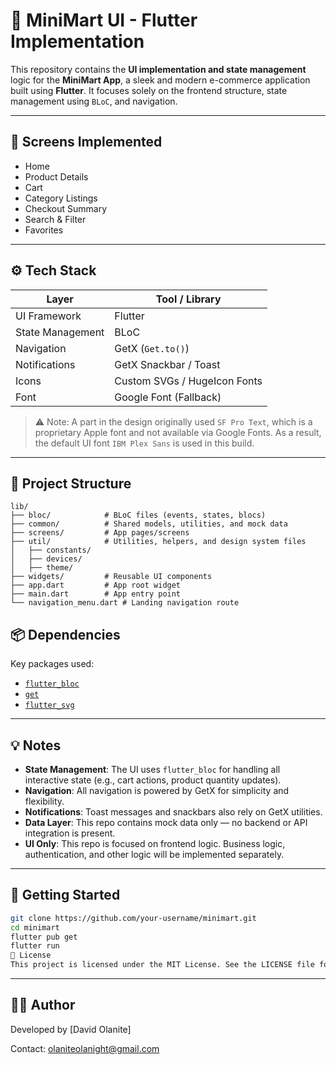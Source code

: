 # 🛒 MiniMart UI - Flutter Implementation

This repository contains the **UI implementation and state management** logic for the **MiniMart App**, a sleek and modern e-commerce application built using **Flutter**. It focuses solely on the frontend structure, state management using `BLoC`, and navigation.

---

## 📱 Screens Implemented

- Home
- Product Details
- Cart
- Category Listings
- Checkout Summary
- Search & Filter
- Favorites

---

## ⚙️ Tech Stack

| Layer              | Tool / Library       |
|--------------------|----------------------|
| UI Framework       | Flutter              |
| State Management   | BLoC                 |
| Navigation         | GetX (`Get.to()`)    |
| Notifications      | GetX Snackbar / Toast |
| Icons              | Custom SVGs / HugeIcon Fonts |
| Font               | Google Font (Fallback) |

> ⚠️ Note: A part in the design originally used `SF Pro Text`, which is a proprietary Apple font and not available via Google Fonts. As a result, the default UI font `IBM Plex Sans` is used in this build.

---

## 📁 Project Structure

```
lib/
├── bloc/            # BLoC files (events, states, blocs)
├── common/          # Shared models, utilities, and mock data
├── screens/         # App pages/screens
├── util/            # Utilities, helpers, and design system files
│   ├── constants/
│   ├── devices/
│   ├── theme/
├── widgets/         # Reusable UI components
├── app.dart         # App root widget
├── main.dart        # App entry point
└── navigation_menu.dart # Landing navigation route
```

## 📦 Dependencies

Key packages used:

- [`flutter_bloc`](https://pub.dev/packages/flutter_bloc)
- [`get`](https://pub.dev/packages/get)
- [`flutter_svg`](https://pub.dev/packages/flutter_svg)

---

## 💡 Notes

- **State Management**: The UI uses `flutter_bloc` for handling all interactive state (e.g., cart actions, product quantity updates).
- **Navigation**: All navigation is powered by GetX for simplicity and flexibility.
- **Notifications**: Toast messages and snackbars also rely on GetX utilities.
- **Data Layer**: This repo contains mock data only — no backend or API integration is present.
- **UI Only**: This repo is focused on frontend logic. Business logic, authentication, and other logic will be implemented separately.

---

## 🚀 Getting Started

```bash
git clone https://github.com/your-username/minimart.git
cd minimart
flutter pub get
flutter run
📝 License
This project is licensed under the MIT License. See the LICENSE file for details.
```

---


## 👨‍💻 Author
Developed by [David Olanite]

Contact: olaniteolanight@gmail.com

